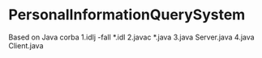 # PersonalInformationQuerySystem
Based on Java corba
1.idlj -fall *.idl
2.javac *.java
3.java Server.java
4.java Client.java
